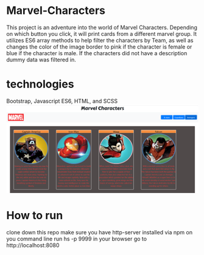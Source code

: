 # Marvel-Characters
This project is an adventure into the world of Marvel Characters. Depending on which button you click, it will print cards from a different marvel group. It utilizes ES6 array methods to help filter the characters by Team, as well as changes the color of the image border to pink if the character is female or blue if the character is male. If the characters did not have a description dummy data was filtered in.
 # technologies
 Bootstrap, Javascript ES6, HTML, and SCSS 
![image](https://github.com/Dylan-Trevor-Rowe/Marvel-Characters2/blob/master/src/images/marvel%20README%202.png)
# How to run
clone down this repo
make sure you have http-server installed via npm
on you command line run hs -p 9999
in your browser go to http://localhost:8080
